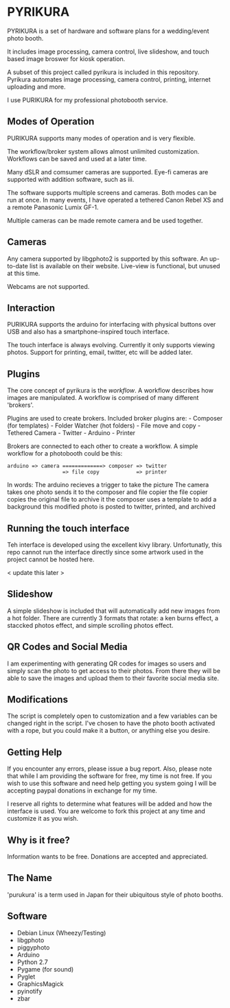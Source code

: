PYRIKURA
========

PYRIKURA is a set of hardware and software plans for a wedding/event photo booth.

It includes image processing, camera control, live slideshow, and touch based
image broswer for kiosk operation.

A subset of this project called pyrikura is included in this repository.
Pyrikura automates image processing, camera control, printing, internet
uploading and more.

I use PURIKURA for my professional photobooth service.


Modes of Operation
------------------

PURIKURA supports many modes of operation and is very flexible.

The workflow/broker system allows almost unlimited customization.
Workflows can be saved and used at a later time.

Many dSLR and comsumer cameras are supported.  Eye-fi cameras are supported
with addition software, such as iii.

The software supports multiple screens and cameras.  Both modes can be run at
once.  In many events, I have operated a tethered Canon Rebel XS and a remote
Panasonic Lumix GF-1.

Multiple cameras can be made remote camera and be used together.


Cameras
-------

Any camera supported by libgphoto2 is supported by this software.  An up-to-date
list is available on their website.  Live-view is functional, but unused at
this time.

Webcams are not supported.


Interaction
-----------

PURIKURA supports the arduino for interfacing with physical buttons over USB
and also has a smartphone-inspired touch interface.

The touch interface is always evolving.  Currently it only supports viewing
photos.  Support for printing, email, twitter, etc will be added later.


Plugins
-------

The core concept of pyrikura is the *workflow*.  A workflow describes how
images are manipulated.  A workflow is comprised of many different 'brokers'.

Plugins are used to create brokers.  Included broker plugins are:
    - Composer (for templates)
    - Folder Watcher (hot folders)
    - File move and copy
    - Tethered Camera
    - Twitter
    - Arduino
    - Printer

Brokers are connected to each other to create a workflow.  A simple workflow for
a photobooth could be this:

    arduino => camera =============> composer => twitter
                      => file copy            => printer


In words:
    The arduino recieves a trigger to take the picture
    The camera takes one photo sends it to the composer and file copier
        the file copier copies the original file to archive it
        the composer uses a template to add a background
            this modified photo is posted to twitter, printed, and archived


Running the touch interface
---------------------------

Teh interface is developed using the excellent kivy library.  Unfortunatly,
this repo cannot run the interface directly since some artwork used in the
project cannot be hosted here.

< update this later >


Slideshow
---------

A simple slideshow is included that will automatically add new images from a
hot folder.  There are currently 3 formats that rotate: a ken burns effect, a
staccked photos effect, and simple scrolling photos effect.


QR Codes and Social Media
-------------------------

I am experimenting with generating QR codes for images so users and simply scan
the photo to get access to their photos.  From there they will be able to save
the images and upload them to their favorite social media site.


Modifications
-------------

The script is completely open to customization and a few variables can be changed right in the script.  I've chosen to have the photo booth activated with a rope, but you could make it a button, or anything else you desire.


Getting Help
------------

If you encounter any errors, please issue a bug report.  Also, please note that
while I am providing the software for free, my time is not free.  If you wish to
use this software and need help getting you system going I will be accepting
paypal donations in exchange for my time.

I reserve all rights to determine what features will be added and how the
interface is used.  You are welcome to fork this project at any time and
customize it as you wish.


Why is it free?
---------------

Information wants to be free.  Donations are accepted and appreciated.


The Name
--------
 
'purukura' is a term used in Japan for their ubiquitous style of photo booths.


Software
--------

-  Debian Linux (Wheezy/Testing)
-  libgphoto
-  piggyphoto
-  Arduino
-  Python 2.7
-  Pygame (for sound)
-  Pyglet
-  GraphicsMagick
-  pyinotify
-  zbar


